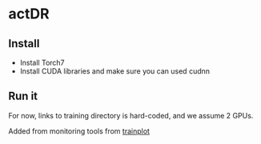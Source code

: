 # actDR

## Install
- Install Torch7
- Install CUDA libraries and make sure you can used cudnn

## Run it

For now, links to training directory is hard-coded, and we assume 2 GPUs.

Added from monitoring tools from [trainplot](https://github.com/joeyhng/trainplot)

